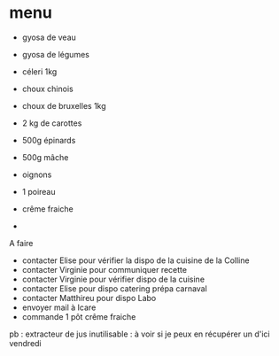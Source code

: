 # menu

* gyosa de veau

* gyosa de légumes

* céleri 1kg

* choux chinois

* choux de bruxelles 1kg

* 2 kg de carottes
* 500g épinards
* 500g mâche
* oignons
* 1 poireau

* crême fraiche
* 

A faire
* contacter Elise pour vérifier la dispo de la cuisine de la Colline
* contacter Virginie pour communiquer recette
* contacter Virginie pour vérifier dispo de la cuisine
* contacter Elise pour dispo catering prépa carnaval
* contacter Matthireu pour dispo Labo
* envoyer mail à Icare
* commande 1 pôt crême fraiche 


pb : extracteur de jus inutilisable : à voir si je peux en récupérer un d'ici vendredi
